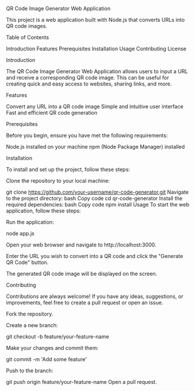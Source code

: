 QR Code Image Generator Web Application

This project is a web application built with Node.js that converts URLs into QR code images.

Table of Contents

Introduction
Features
Prerequisites
Installation
Usage
Contributing
License

Introduction

The QR Code Image Generator Web Application allows users to input a URL and receive a corresponding QR code image. This can be useful for creating quick and easy access to websites, sharing links, and more.

Features

Convert any URL into a QR code image
Simple and intuitive user interface
Fast and efficient QR code generation

Prerequisites

Before you begin, ensure you have met the following requirements:

Node.js installed on your machine
npm (Node Package Manager) installed

Installation

To install and set up the project, follow these steps:

Clone the repository to your local machine:

git clone https://github.com/your-username/qr-code-generator.git
Navigate to the project directory:
bash
Copy code
cd qr-code-generator
Install the required dependencies:
bash
Copy code
npm install
Usage
To start the web application, follow these steps:

Run the application:

node app.js

Open your web browser and navigate to http://localhost:3000.

Enter the URL you wish to convert into a QR code and click the "Generate QR Code" button.

The generated QR code image will be displayed on the screen.

Contributing

Contributions are always welcome! If you have any ideas, suggestions, or improvements, feel free to create a pull request or open an issue.

Fork the repository.

Create a new branch:

git checkout -b feature/your-feature-name

Make your changes and commit them:

git commit -m 'Add some feature'

Push to the branch:

git push origin feature/your-feature-name
Open a pull request.
